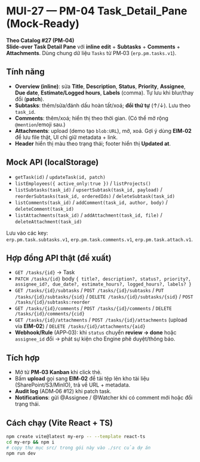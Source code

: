 # MUI-27 — PM-04 Task_Detail_Pane (Mock‑Ready)

**Theo Catalog #27 (PM‑04)**  
**Slide‑over Task Detail Pane** với **inline edit** + **Subtasks** + **Comments** + **Attachments**. Dùng chung dữ liệu `Tasks` từ PM‑03 (`erp.pm.tasks.v1`).

## Tính năng
- **Overview (inline)**: sửa **Title**, **Description**, **Status**, **Priority**, **Assignee**, **Due date**, **Estimate/Logged hours**, **Labels** (comma). Tự lưu khi blur/thay đổi (**patch**).
- **Subtasks**: thêm/sửa/đánh dấu hoàn tất/xoá; **đổi thứ tự** (↑/↓). Lưu theo `task_id`.
- **Comments**: thêm/xoá; hiển thị theo thời gian. (Có thể mở rộng `@mention`/emoji sau.)
- **Attachments**: upload (demo tạo `blob:URL`), mở, xoá. Gợi ý dùng **EIM‑02** để lưu file thật, UI chỉ giữ metadata + link.
- **Header** hiển thị màu theo trạng thái; footer hiển thị **Updated at**.

## Mock API (localStorage)
- `getTask(id)` / `updateTask(id, patch)`
- `listEmployees({ active_only:true })` / `listProjects()`
- `listSubtasks(task_id)` / `upsertSubtask(task_id, payload)` / `reorderSubtasks(task_id, orderedIds)` / `deleteSubtask(task_id)`
- `listComments(task_id)` / `addComment(task_id, author, body)` / `deleteComment(task_id)`
- `listAttachments(task_id)` / `addAttachment(task_id, file)` / `deleteAttachment(task_id)`

Lưu vào các key:  
`erp.pm.task.subtasks.v1`, `erp.pm.task.comments.v1`, `erp.pm.task.attach.v1`.

## Hợp đồng API thật (đề xuất)
- `GET /tasks/{id}` → Task  
- `PATCH /tasks/{id}` body `{ title?, description?, status?, priority?, assignee_id?, due_date?, estimate_hours?, logged_hours?, labels? }`
- `GET /tasks/{id}/subtasks` / `POST /tasks/{id}/subtasks` / `PUT /tasks/{id}/subtasks/{sid}` / `DELETE /tasks/{id}/subtasks/{sid}` / `POST /tasks/{id}/subtasks:reorder`
- `GET /tasks/{id}/comments` / `POST /tasks/{id}/comments` / `DELETE /tasks/{id}/comments/{cid}`
- `GET /tasks/{id}/attachments` / `POST /tasks/{id}/attachments` (upload via **EIM-02**) / `DELETE /tasks/{id}/attachments/{aid}`
- **Webhook/Rule** (APP‑03): khi `status` chuyển **review → done** hoặc `assignee_id` đổi → phát sự kiện cho Engine phê duyệt/thông báo.

## Tích hợp
- Mở từ **PM‑03 Kanban** khi click thẻ.  
- Bấm **upload** gọi sang **EIM‑02** để tải tệp lên kho tài liệu (SharePoint/S3/MinIO), trả về URL + metadata.  
- **Audit log** (ADM‑06 #12) khi patch task.  
- **Notifications**: gửi @Assignee / @Watcher khi có comment mới hoặc đổi trạng thái.

## Cách chạy (Vite React + TS)
```bash
npm create vite@latest my-erp -- --template react-ts
cd my-erp && npm i
# copy thư mục src/ trong gói này vào ./src của dự án
npm run dev
```
